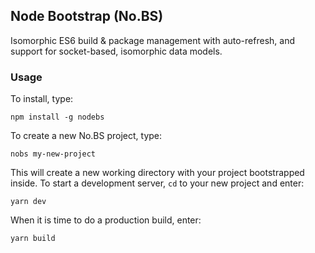 ## Node Bootstrap (No.BS)

Isomorphic ES6 build & package management with auto-refresh, and support for
socket-based, isomorphic data models.

### Usage

To install, type:

```
npm install -g nodebs
```

To create a new No.BS project, type:
 
 ```
nobs my-new-project
```

This will create a new working directory with your project bootstrapped inside. To
start a development server, `cd` to your new project and enter:
 
```
yarn dev
```

When it is time to do a production build, enter:

```
yarn build
```
